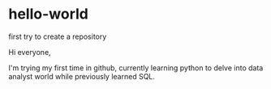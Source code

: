 # hello-world
first try to create a repository

Hi everyone,

I'm trying my first time in github, currently learning python to delve into data analyst world while previously learned SQL.
